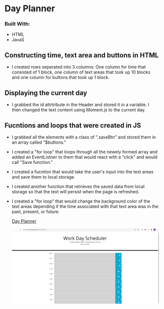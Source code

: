  # Day Planner
### Built With:
  * HTML
  * JavaS

## Constructing time, text area and buttons in HTML
 
 *  I created rows seperated into 3 columns: 
     One column for time that consisted of 1 block, one column 
     of text areas that took up 10 blocks and one column for buttons
     that took up 1 block.
 

## Displaying the current day
* I grabbed the id attrtribute in the Header and stored it in a variable.
  I then changed the text content using Moment.js to the current day.

## Fucntions  and loops that were created in JS

*  I grabbed all the elements with a class of ".saveBtn" and stored them 
   in an array called "$buttons."

*  I created a "for loop" that loops through all the newely formed array and added an EventListner to them that would react with a "click" and would call "Save function."

*  I created a fucntion that would take the user's input into the text areas and save them to local storage.

*  I created another function that retrieves the saved data from local storage so that the text will persist when the page is refreshed.

* I created a "for loop" that would change the background color of the text areas depending if the time associated with that text area
was in the past, present, or future. 

  [Day Planner](https://cocoder555.github.io/Day-Planner-/)

   ![Day Planner](./assets/Screenshot%20.png)

